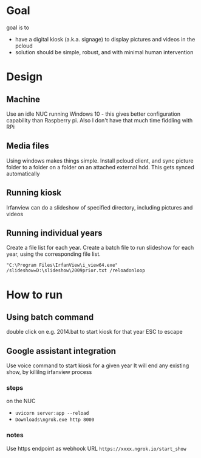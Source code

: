 # Goal

goal is to 
- have a digital kiosk (a.k.a. signage) to display pictures and videos in the pcloud
- solution should be simple, robust, and with minimal human intervention

# Design

## Machine
Use an idle NUC running Windows 10 - this gives better configuration capability than Raspberry pi. Also I don't have that much time fiddling with RPi

## Media files
Using windows makes things simple. Install pcloud client, and sync picture folder to a folder on a folder on an attached external hdd. This gets synced automatically

## Running kiosk
Irfanview can do a slideshow of specified directory, including pictures and videos

## Running individual years
Create a file list for each year. Create a batch file to run slideshow for each year, using the corresponding file list.

```
"C:\Program Files\IrfanView\i_view64.exe" /slideshow=D:\slideshow\2009prior.txt /reloadonloop
```

# How to run

## Using batch command
double click on e.g. 2014.bat to start kiosk for that year
ESC to escape

## Google assistant integration
Use voice command to start kiosk for a given year
It will end any existing show, by killilng irfanview process

### steps
on the NUC
- `uvicorn server:app --reload`
- `Downloads\ngrok.exe http 8000`


### notes
Use https endpoint as webhook URL
`https://xxxx.ngrok.io/start_show`
